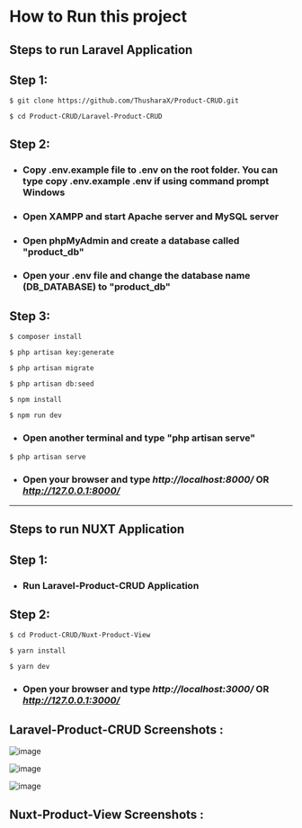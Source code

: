 <h1>How to Run this project</h1>

## **Steps to run Laravel Application**

## Step 1:

```
$ git clone https://github.com/ThusharaX/Product-CRUD.git

$ cd Product-CRUD/Laravel-Product-CRUD
```

## Step 2:

* ### Copy .env.example file to .env on the root folder. You can type copy .env.example .env if using command prompt Windows

* ### Open XAMPP and start Apache server and MySQL server

* ### Open phpMyAdmin and create a database called "product_db"

*  ### Open your .env file and change the database name (DB_DATABASE) to "product_db"

## Step 3:

```
$ composer install

$ php artisan key:generate

$ php artisan migrate

$ php artisan db:seed

$ npm install

$ npm run dev
```

* ### Open another terminal and type "php artisan serve"

```
$ php artisan serve
```


* ### Open your browser and type *http://localhost:8000/* OR *http://127.0.0.1:8000/*

<hr/>

## **Steps to run NUXT Application**

## Step 1:

* ### Run Laravel-Product-CRUD Application

## Step 2:

```
$ cd Product-CRUD/Nuxt-Product-View

$ yarn install

$ yarn dev
```

* ### Open your browser and type *http://localhost:3000/* OR *http://127.0.0.1:3000/*


## Laravel-Product-CRUD Screenshots :

![image](https://user-images.githubusercontent.com/47711719/181063620-28453d4d-e381-4439-b212-931928b035db.png)

![image](https://user-images.githubusercontent.com/47711719/181063667-12f3b19c-4519-41c5-83e0-60f65bd5ee1a.png)

![image](https://user-images.githubusercontent.com/47711719/181063702-b9bf62fa-f417-4341-9a31-0045abc01272.png)

## Nuxt-Product-View Screenshots :
